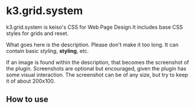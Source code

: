 k3.grid.system
===========

k3.grid.system is keiso's CSS for Web Page Design.It includes base CSS styles for grids and reset.

What goes here is the description. Please don't make it too long. It can contain basic *styling*, **styling**, etc. 

If an image is found within the description, that becomes the screenshot of the plugin. Screenshots are optional but encouraged, given the plugin has some visual interaction. The screenshot can be of any size, but try to keep it of about 200x100.

How to use
----------

